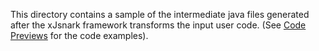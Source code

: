 This directory contains a sample of the intermediate java files generated after the xJsnark framework transforms the input user code. (See [Code Previews](https://github.com/akosba/xjsnark/blob/master/code_previews/README.md) for the code examples). 